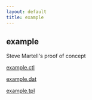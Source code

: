 ```yaml
---
layout: default
title: example
---
```


example
-------

Steve Martell's proof of concept

[example.ctl](example.ctl)

[example.dat](example.dat)

[example.tpl](example.tpl)
